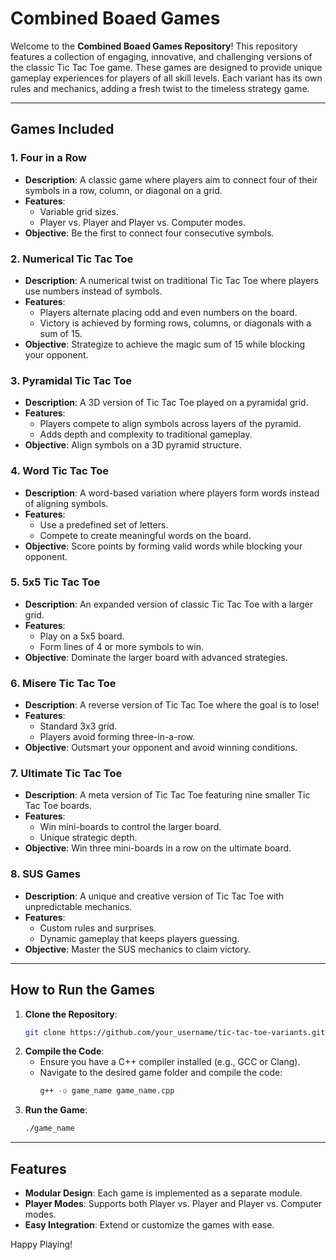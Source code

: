 # Combined Boaed Games 

Welcome to the **Combined Boaed Games  Repository**! This repository features a collection of engaging, innovative, and challenging versions of the classic Tic Tac Toe game. These games are designed to provide unique gameplay experiences for players of all skill levels. Each variant has its own rules and mechanics, adding a fresh twist to the timeless strategy game.

---

## Games Included

### 1. **Four in a Row**
- **Description**: A classic game where players aim to connect four of their symbols in a row, column, or diagonal on a grid.
- **Features**:
  - Variable grid sizes.
  - Player vs. Player and Player vs. Computer modes.
- **Objective**: Be the first to connect four consecutive symbols.

### 2. **Numerical Tic Tac Toe**
- **Description**: A numerical twist on traditional Tic Tac Toe where players use numbers instead of symbols.
- **Features**:
  - Players alternate placing odd and even numbers on the board.
  - Victory is achieved by forming rows, columns, or diagonals with a sum of 15.
- **Objective**: Strategize to achieve the magic sum of 15 while blocking your opponent.

### 3. **Pyramidal Tic Tac Toe**
- **Description**: A 3D version of Tic Tac Toe played on a pyramidal grid.
- **Features**:
  - Players compete to align symbols across layers of the pyramid.
  - Adds depth and complexity to traditional gameplay.
- **Objective**: Align symbols on a 3D pyramid structure.

### 4. **Word Tic Tac Toe**
- **Description**: A word-based variation where players form words instead of aligning symbols.
- **Features**:
  - Use a predefined set of letters.
  - Compete to create meaningful words on the board.
- **Objective**: Score points by forming valid words while blocking your opponent.

### 5. **5x5 Tic Tac Toe**
- **Description**: An expanded version of classic Tic Tac Toe with a larger grid.
- **Features**:
  - Play on a 5x5 board.
  - Form lines of 4 or more symbols to win.
- **Objective**: Dominate the larger board with advanced strategies.

### 6. **Misere Tic Tac Toe**
- **Description**: A reverse version of Tic Tac Toe where the goal is to lose!
- **Features**:
  - Standard 3x3 grid.
  - Players avoid forming three-in-a-row.
- **Objective**: Outsmart your opponent and avoid winning conditions.

### 7. **Ultimate Tic Tac Toe**
- **Description**: A meta version of Tic Tac Toe featuring nine smaller Tic Tac Toe boards.
- **Features**:
  - Win mini-boards to control the larger board.
  - Unique strategic depth.
- **Objective**: Win three mini-boards in a row on the ultimate board.

### 8. **SUS Games**
- **Description**: A unique and creative version of Tic Tac Toe with unpredictable mechanics.
- **Features**:
  - Custom rules and surprises.
  - Dynamic gameplay that keeps players guessing.
- **Objective**: Master the SUS mechanics to claim victory.

---

## How to Run the Games

1. **Clone the Repository**:
   ```bash
   git clone https://github.com/your_username/tic-tac-toe-variants.git
   ```
2. **Compile the Code**:
   - Ensure you have a C++ compiler installed (e.g., GCC or Clang).
   - Navigate to the desired game folder and compile the code:
     ```bash
     g++ -o game_name game_name.cpp
     ```
3. **Run the Game**:
   ```bash
   ./game_name
   ```

---

## Features
- **Modular Design**: Each game is implemented as a separate module.
- **Player Modes**: Supports both Player vs. Player and Player vs. Computer modes.
- **Easy Integration**: Extend or customize the games with ease.

Happy Playing!

